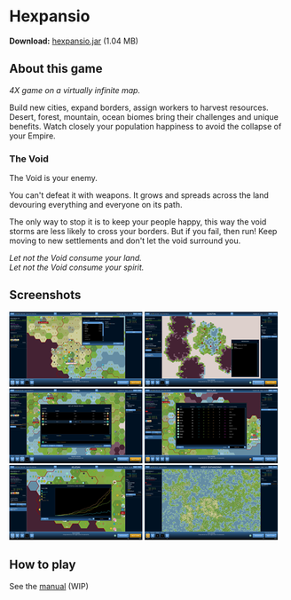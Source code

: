 
# Hexpansio

**Download:** [hexpansio.jar](https://github.com/ashurrafiev/Hexpansio/releases/download/B.1.1/hexpansio.jar) (1.04 MB)

## About this game

_4X game on a virtually infinite map._

Build new cities, expand borders, assign workers to harvest resources.
Desert, forest, mountain, ocean biomes bring their challenges and unique benefits.
Watch closely your population happiness to avoid the collapse of your Empire.

### The Void

The Void is your enemy.

You can't defeat it with weapons. It grows and spreads across the land devouring everything and everyone on its path.

The only way to stop it is to keep your people happy, this way the void storms are less likely to cross your borders.
But if you fail, then run! Keep moving to new settlements and don't let the void surround you.

_Let not the Void consume your land._  
_Let not the Void consume your spirit._

## Screenshots

[![1](screenshots/thumbs/1.png)](https://ashurrafiev.github.io/Hexpansioscreenshots/1.png)
[![1](screenshots/thumbs/2.png)](https://ashurrafiev.github.io/Hexpansioscreenshots/2.png)
[![1](screenshots/thumbs/3.png)](https://ashurrafiev.github.io/Hexpansioscreenshots/3.png)
[![1](screenshots/thumbs/4.png)](https://ashurrafiev.github.io/Hexpansioscreenshots/4.png)
[![1](screenshots/thumbs/5.png)](https://ashurrafiev.github.io/Hexpansioscreenshots/5.png)
[![1](screenshots/thumbs/6.png)](https://ashurrafiev.github.io/Hexpansioscreenshots/6.png)

## How to play

See the [manual](https://ashurrafiev.github.io/Hexpansio/manual) (WIP)
